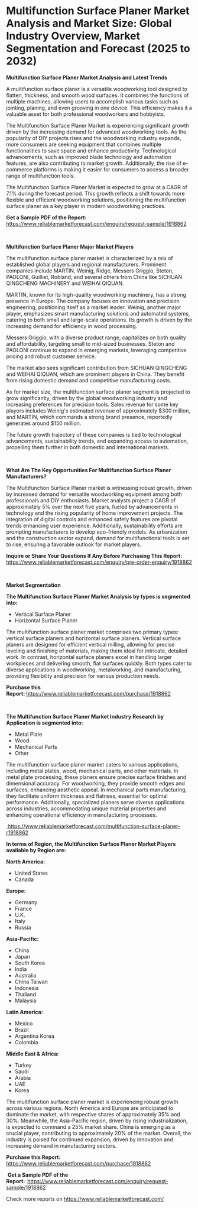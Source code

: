<p><h1>Multifunction Surface Planer Market Analysis and Market Size: Global Industry Overview, Market Segmentation and Forecast (2025 to 2032)</h1></p><p><strong>Multifunction Surface Planer Market Analysis and Latest Trends</strong></p>
<p><p>A multifunction surface planer is a versatile woodworking tool designed to flatten, thickness, and smooth wood surfaces. It combines the functions of multiple machines, allowing users to accomplish various tasks such as jointing, planing, and even grooving in one device. This efficiency makes it a valuable asset for both professional woodworkers and hobbyists.</p><p>The Multifunction Surface Planer Market is experiencing significant growth driven by the increasing demand for advanced woodworking tools. As the popularity of DIY projects rises and the woodworking industry expands, more consumers are seeking equipment that combines multiple functionalities to save space and enhance productivity. Technological advancements, such as improved blade technology and automation features, are also contributing to market growth. Additionally, the rise of e-commerce platforms is making it easier for consumers to access a broader range of multifunction tools.</p><p>The Multifunction Surface Planer Market is expected to grow at a CAGR of 7.1% during the forecast period. This growth reflects a shift towards more flexible and efficient woodworking solutions, positioning the multifunction surface planer as a key player in modern woodworking practices.</p></p>
<p><strong>Get a Sample PDF of the Report:&nbsp;</strong> <a href="https://www.reliablemarketforecast.com/enquiry/request-sample/1918862?utm_campaign=950&utm_medium=2&utm_source=Github&utm_content=ia&utm_term=14012025&utm_id=multifunction-surface-planer">https://www.reliablemarketforecast.com/enquiry/request-sample/1918862</a></p>
<p>&nbsp;</p>
<p><strong>Multifunction Surface Planer Major Market Players</strong></p>
<p><p>The multifunction surface planer market is characterized by a mix of established global players and regional manufacturers. Prominent companies include MARTIN, Weinig, Ridge, Messers Griggio, Steton, PAOLONI, Guilliet, Robland, and several others from China like SICHUAN QINGCHENG MACHINERY and WEIHAI QIQUAN.</p><p>MARTIN, known for its high-quality woodworking machinery, has a strong presence in Europe. The company focuses on innovation and precision engineering, positioning itself as a market leader. Weinig, another major player, emphasizes smart manufacturing solutions and automated systems, catering to both small and large-scale operations. Its growth is driven by the increasing demand for efficiency in wood processing.</p><p>Messers Griggio, with a diverse product range, capitalizes on both quality and affordability, targeting small to mid-sized businesses. Steton and PAOLONI continue to expand in emerging markets, leveraging competitive pricing and robust customer service.</p><p>The market also sees significant contribution from SICHUAN QINGCHENG and WEIHAI QIQUAN, which are prominent players in China. They benefit from rising domestic demand and competitive manufacturing costs.</p><p>As for market size, the multifunction surface planer segment is projected to grow significantly, driven by the global woodworking industry and increasing preferences for precision tools. Sales revenue for some key players includes Weinig's estimated revenue of approximately $300 million, and MARTIN, which commands a strong brand presence, reportedly generates around $150 million. </p><p>The future growth trajectory of these companies is tied to technological advancements, sustainability trends, and expanding access to automation, propelling them further in both domestic and international markets.</p></p>
<p>&nbsp;</p>
<p><strong>What Are The Key Opportunities For Multifunction Surface Planer Manufacturers?</strong></p>
<p><p>The Multifunction Surface Planer market is witnessing robust growth, driven by increased demand for versatile woodworking equipment among both professionals and DIY enthusiasts. Market analysts project a CAGR of approximately 5% over the next five years, fueled by advancements in technology and the rising popularity of home improvement projects. The integration of digital controls and enhanced safety features are pivotal trends enhancing user experience. Additionally, sustainability efforts are prompting manufacturers to develop eco-friendly models. As urbanization and the construction sector expand, demand for multifunctional tools is set to rise, ensuring a favorable outlook for market players.</p></p>
<p><strong>Inquire or Share Your Questions If Any Before Purchasing This Report:</strong> <a href="https://www.reliablemarketforecast.com/enquiry/pre-order-enquiry/1918862?utm_campaign=950&utm_medium=2&utm_source=Github&utm_content=ia&utm_term=14012025&utm_id=multifunction-surface-planer">https://www.reliablemarketforecast.com/enquiry/pre-order-enquiry/1918862</a></p>
<p>&nbsp;</p>
<p><strong>Market Segmentation</strong></p>
<p><strong>The Multifunction Surface Planer Market Analysis by types is segmented into:</strong></p>
<p><ul><li>Vertical Surface Planer</li><li>Horizontal Surface Planer</li></ul></p>
<p><p>The multifunction surface planer market comprises two primary types: vertical surface planers and horizontal surface planers. Vertical surface planers are designed for efficient vertical milling, allowing for precise leveling and finishing of materials, making them ideal for intricate, detailed work. In contrast, horizontal surface planers excel in handling larger workpieces and delivering smooth, flat surfaces quickly. Both types cater to diverse applications in woodworking, metalworking, and manufacturing, providing flexibility and precision for various production needs.</p></p>
<p><strong>Purchase this Report:&nbsp;</strong><a href="https://www.reliablemarketforecast.com/purchase/1918862?utm_campaign=950&utm_medium=2&utm_source=Github&utm_content=ia&utm_term=14012025&utm_id=multifunction-surface-planer">https://www.reliablemarketforecast.com/purchase/1918862</a></p>
<p>&nbsp;</p>
<p><strong>The Multifunction Surface Planer Market Industry Research by Application is segmented into:</strong></p>
<p><ul><li>Metal Plate</li><li>Wood</li><li>Mechanical Parts</li><li>Other</li></ul></p>
<p><p>The multifunction surface planer market caters to various applications, including metal plates, wood, mechanical parts, and other materials. In metal plate processing, these planers ensure precise surface finishes and dimensional accuracy. For woodworking, they provide smooth edges and surfaces, enhancing aesthetic appeal. In mechanical parts manufacturing, they facilitate uniform thickness and flatness, essential for optimal performance. Additionally, specialized planers serve diverse applications across industries, accommodating unique material properties and enhancing operational efficiency in manufacturing processes.</p></p>
<p><a href="https://www.reliablemarketforecast.com/multifunction-surface-planer-r1918862?utm_campaign=950&utm_medium=2&utm_source=Github&utm_content=ia&utm_term=14012025&utm_id=multifunction-surface-planer">&nbsp;https://www.reliablemarketforecast.com/multifunction-surface-planer-r1918862</a></p>
<p><strong>In terms of Region, the Multifunction Surface Planer Market Players available by Region are:</strong></p>
<p>
    <p> <strong> North America: </strong>
        <ul>
            <li>United States</li>
            <li>Canada</li>
        </ul>
        </p> 
    <p> <strong> Europe: </strong>
        <ul>
            <li>Germany</li>
            <li>France</li>
            <li>U.K.</li>
            <li>Italy</li>
            <li>Russia</li>
        </ul>
        </p> 
    <p> <strong> Asia-Pacific: </strong>
        <ul>
            <li>China</li>
            <li>Japan</li>
            <li>South Korea</li>
            <li>India</li>
            <li>Australia</li>
            <li>China Taiwan</li>
            <li>Indonesia</li>
            <li>Thailand</li>
            <li>Malaysia</li>
        </ul>
        </p> 
    <p> <strong> Latin America: </strong>
        <ul>
            <li>Mexico</li>
            <li>Brazil</li>
            <li>Argentina Korea</li>
            <li>Colombia</li>
        </ul>
        </p> 
    <p> <strong> Middle East & Africa: </strong>
        <ul>
            <li>Turkey</li>
            <li>Saudi</li>
            <li>Arabia</li>
            <li>UAE</li>
            <li>Korea</li>
        </ul>
    </p>
    </p>
<p><p>The multifunction surface planer market is experiencing robust growth across various regions. North America and Europe are anticipated to dominate the market, with respective shares of approximately 35% and 30%. Meanwhile, the Asia-Pacific region, driven by rising industrialization, is expected to command a 25% market share. China is emerging as a crucial player, contributing to approximately 20% of the market. Overall, the industry is poised for continued expansion, driven by innovation and increasing demand in manufacturing sectors.</p></p>
<p><strong>Purchase this Report: </strong><a href="https://www.reliablemarketforecast.com/purchase/1918862?utm_campaign=950&utm_medium=2&utm_source=Github&utm_content=ia&utm_term=14012025&utm_id=multifunction-surface-planer">https://www.reliablemarketforecast.com/purchase/1918862</a></p>
<p>&nbsp;<strong>Get a Sample PDF of the Report:&nbsp;&nbsp;</strong><a href="https://www.reliablemarketforecast.com/enquiry/request-sample/1918862?utm_campaign=950&utm_medium=2&utm_source=Github&utm_content=ia&utm_term=14012025&utm_id=multifunction-surface-planer">https://www.reliablemarketforecast.com/enquiry/request-sample/1918862</a></p>
<p><strong></strong></p>
<p>Check more reports on <a href="https://www.reliablemarketforecast.com/?utm_campaign=950&utm_medium=2&utm_source=Github&utm_content=ia&utm_term=14012025&utm_id=multifunction-surface-planer">https://www.reliablemarketforecast.com/</a></p>